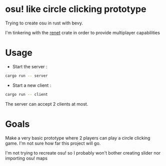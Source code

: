 



# osu! like circle clicking prototype

Trying to create osu in rust with bevy.

I'm tinkering with the [renet](https://github.com/lucaspoffo/renet) crate in order to provide multiplayer capabilities


# Usage

- Start the server :
```sh
cargo run -- server
```

- Start a new client :
```sh
cargo run -- client 
```

The server can accept 2 clients at most.


# Goals

Make a very basic prototype where 2 players can play a circle clicking game.
I'm not sure how far this project will go.

I'm not trying to recreate osu! so I probably won't bother creating slider nor importing osu! maps

